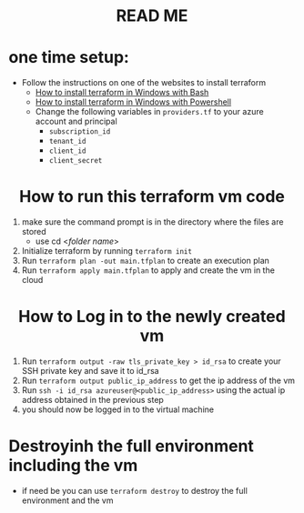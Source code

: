 # <center>READ ME
# one time setup: 
* Follow the instructions on one of the websites to install terraform
  * [How to install terraform in Windows with Bash](https://docs.microsoft.com/en-us/azure/developer/terraform/get-started-windows-bash?tabs=bash)
  * [How to install terraform in Windows with Powershell](https://docs.microsoft.com/en-us/azure/developer/terraform/get-started-windows-powershell?tabs=bash)
  * Change the following variables in `providers.tf` to your azure account and principal
    * `subscription_id`
    * `tenant_id`
    * `client_id`
    * `client_secret`
    
# <center>How to run this terraform vm code

1. make sure the command prompt is in the directory where the files are stored
   * use cd <*folder name*>
2. Initialize terraform by running `terraform init`
3. Run `terraform plan -out main.tfplan` to create an execution plan
4. Run `terraform apply main.tfplan` to apply and create the vm in the cloud

# <center>How to Log in to the newly created vm

1. Run `terraform output -raw tls_private_key > id_rsa` to create your SSH private key and save it to id_rsa
2. Run `terraform output public_ip_address` to get the ip address of the vm
3. Run `ssh -i id_rsa azureuser@<public_ip_address>` using the actual ip address obtained in the previous step
4. you should now be logged in to the virtual machine

# Destroyinh the full environment including the vm 
* if need be you can use `terraform destroy` to destroy the full environment and the vm
